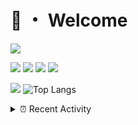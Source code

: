 # 👋 ・ Welcome
![](https://komarev.com/ghpvc/?username=Lorenzo0111)

![](https://img.shields.io/badge/Java-ED8B00?style=for-the-badge&logo=java&logoColor=white)
![](https://img.shields.io/badge/JavaScript-323330?style=for-the-badge&logo=javascript&logoColor=F7DF1E)
![](https://img.shields.io/badge/Node.js-339933?style=for-the-badge&logo=nodedotjs&logoColor=white)
![](https://img.shields.io/badge/React-20232A?style=for-the-badge&logo=react&logoColor=61DAFB)

[![](https://github-readme-stats.vercel.app/api?username=Lorenzo0111&show_icons=true&count_private=true)](https://github.com/Lorenzo0111)
![Top Langs](https://github-readme-stats.vercel.app/api/top-langs/?username=Lorenzo0111&layout=compact)

<details>
<summary>⏰ Recent Activity</summary>

<!--RECENT_ACTIVITY:start-->
1. ![issueClosed] **Issue closed:** [ZombieStriker/QualityArmory#281](https://github.com/ZombieStriker/QualityArmory/issues/281)
2. ![comment] **Commented:** [ZombieStriker/QualityArmory#287](https://github.com/ZombieStriker/QualityArmory/issues/287#issuecomment-1056320269)
3. ![comment] **Commented:** [ZombieStriker/QualityArmory#266](https://github.com/ZombieStriker/QualityArmory/issues/266#issuecomment-1051652589)
4. ![prMerged] **Pull request merged:** [Lorenzo0111/NodeBin#64](https://github.com/Lorenzo0111/NodeBin/pull/64)
5. ![prMerged] **Pull request merged:** [Lorenzo0111/NodeBin#65](https://github.com/Lorenzo0111/NodeBin/pull/65)
6. ![prMerged] **Pull request merged:** [Lorenzo0111/NodeBin#68](https://github.com/Lorenzo0111/NodeBin/pull/68)
7. ![comment] **Commented:** [ZombieStriker/QualityArmoryVehicles2#49](https://github.com/ZombieStriker/QualityArmoryVehicles2/issues/49#issuecomment-1048469834)
8. ![issueClosed] **Issue closed:** [ZombieStriker/QualityArmory#285](https://github.com/ZombieStriker/QualityArmory/issues/285)
9. ![comment] **Commented:** [ZombieStriker/QualityArmoryVehicles2#49](https://github.com/ZombieStriker/QualityArmoryVehicles2/issues/49#issuecomment-1048068311)
10. ![issueClosed] **Issue closed:** [ZombieStriker/QualityArmoryVehicles2#49](https://github.com/ZombieStriker/QualityArmoryVehicles2/issues/49)
<!--RECENT_ACTIVITY:end-->


<!--RECENT_ACTIVITY:last_update-->
Last Updated: Saturday, March 5th, 2022, 12:18:01 PM
<!--RECENT_ACTIVITY:last_update_end-->
</details>

[issueOpened]: https://cdn.jsdelivr.net/gh/Readme-Workflows/Readme-Icons@main/icons/octicons/IssueOpenedOld.svg
[issueClosed]: https://cdn.jsdelivr.net/gh/Readme-Workflows/Readme-Icons@main/icons/octicons/IssueClosedOld.svg

[prOpened]: https://cdn.jsdelivr.net/gh/Readme-Workflows/Readme-Icons@main/icons/octicons/PullRequestOpened.svg
[prClosed]: https://cdn.jsdelivr.net/gh/Readme-Workflows/Readme-Icons@main/icons/octicons/PullRequestClosed.svg
[prMerged]: https://cdn.jsdelivr.net/gh/Readme-Workflows/Readme-Icons@main/icons/octicons/PullRequestMerged.svg

[comment]: https://cdn.jsdelivr.net/gh/Readme-Workflows/Readme-Icons@main/icons/octicons/Comment.svg

[changesRequested]: https://cdn.jsdelivr.net/gh/Readme-Workflows/Readme-Icons@main/icons/octicons/RequestedChanges.svg
[approved]: https://cdn.jsdelivr.net/gh/Readme-Workflows/Readme-Icons@main/icons/octicons/ApprovedChanges.svg

[repoCreated]: https://cdn.jsdelivr.net/gh/Readme-Workflows/Readme-Icons@main/icons/octicons/Repository.svg
[release]: https://cdn.jsdelivr.net/gh/Readme-Workflows/Readme-Icons@main/icons/octicons/Release.svg
[star]: https://cdn.jsdelivr.net/gh/Readme-Workflows/Readme-Icons@main/icons/octicons/StarredRepository.svg
[wiki]: https://cdn.jsdelivr.net/gh/Readme-Workflows/Readme-Icons@main/icons/octicons/Wiki.svg
[fork]: https://cdn.jsdelivr.net/gh/Readme-Workflows/Readme-Icons@main/icons/octicons/ForkedRepository.svg
[people]: https://cdn.jsdelivr.net/gh/Readme-Workflows/Readme-Icons@main/icons/octicons/People.svg
